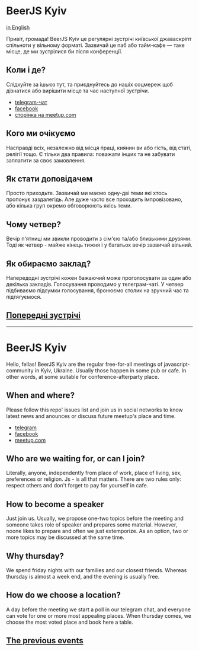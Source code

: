 # BeerJS Kyiv
[in English](#beerjs-kyiv-1)

Привіт, громада!
BeerJS Kyiv це регулярні зустрічі київської джаваскріпт спільноти у вільному форматі.
Зазвичай це паб або тайм-кафе — таке місце, де ми зустрілися би після конференції.

## Коли і де?
Слідкуйте за ішьюз тут, та приєднуйтесь до нашіх соцмереж щоб дізнатися
або вирішити місце та час наступної зустрічи.
* [telegram-чат](https://telegram.me/beerjskyiv)
* [facebook](https://www.facebook.com/beerjskyiv)
* [сторінка на meetup.com](https://www.meetup.com/Kyiv-BeerJS-Meetup/)

## Кого ми очікуємо
Насправді всіх, незалежно від місця праці, киянин ви або гість, від статі, релігії тощо.
Є тільки два правила: поважати інших та не забувати заплатити за своє замовлення.

## Як стати доповідачем
Просто приходьте. Зазвичай ми маємо одну-дві теми які хтось пропонує заздалегідь.
Але дуже часто все проходить імпровізовано, або кілька груп окремо обговорюють якісь теми.

## Чому четвер?
Вечір п'ятниці ми звикли проводити з сім'єю та/або близькими друзями. Тоді як четвер - майже кінець тижня і у багатьох вечір зазвичай вільний.

## Як обираємо заклад?
Напередодні зустрічі кожен бажаючий може проголосувати за один або декілька закладів. Голосування проводимо у телеграм-чаті. У четвер підбиваємо підсумки голосування, бронюємо столик на зручний час та підтягуємося.

## [Попередні зустрічі](./history.md)

------

# BeerJS Kyiv
Hello, fellas!
BeerJS Kyiv are the regular free-for-all meetings of javascript-community in Kyiv, Ukraine.
Usually those happen in some pub or cafe. In other words, at some suitable for conference-afterparty place.

## When and where?
Please follow this repo' issues list and join us in social networks to know latest news and anounces or discuss future meetup's place and time.
* [telegram](https://telegram.me/beerjskyiv)
* [facebook](https://www.facebook.com/beerjskyiv)
* [meetup.com](https://www.meetup.com/Kyiv-BeerJS-Meetup/)

## Who are we waiting for, or can I join?
Literally, anyone, independently from place of work, place of living, sex, preferences or religion. Js - is all that matters.
There are two rules only: respect others and don't forget to pay for yourself in cafe.

## How to become a speaker
Just join us. Usually, we propose one-two topics before the meeting and someone takes role of speaker and prepares some material.
However, noone likes to prepare and often we just extemporize. As an option, two or more topics may be discussed at the same time.

## Why thursday?
We spend friday nights with our families and our closest friends. Whereas thursday is almost a week end, and the evening is usually free.

## How do we choose a location?
A day before the meeting we start a poll in our telegram chat, and everyone can vote for one or more most appealing places. When thursday comes, we choose the most voted place and book here a table.

## [The previous events](./history.md)
